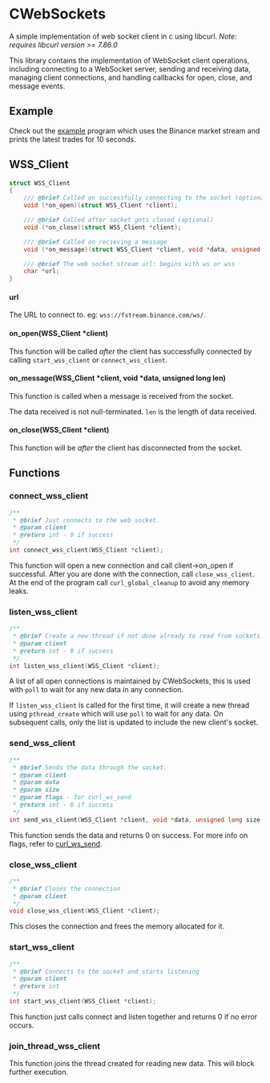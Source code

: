 # CWebSockets
A simple implementation of web socket client in c using libcurl. *Note: requires libcurl version >= 7.86.0*

This library contains the implementation of WebSocket client operations, including connecting to a WebSocket server, sending and receiving data, managing client connections, and handling callbacks for open, close, and message events.

## Example
Check out the [example](example.c) program which uses the Binance market stream and prints the latest trades for 10 seconds.

## WSS_Client
```c
struct WSS_Client
{
    /// @brief Called on successfully connecting to the socket (optional)
    void (*on_open)(struct WSS_Client *client);

    /// @brief Called after socket gets closed (optional)
    void (*on_close)(struct WSS_Client *client);

    /// @brief Called on recieving a message
    void (*on_message)(struct WSS_Client *client, void *data, unsigned long len);

    /// @brief The web socket stream url: begins with ws or wss
    char *url;
}
```
#### url
The URL to connect to. eg: `wss://fstream.binance.com/ws/`.

#### on_open(WSS_Client *client)
This function will be called *after* the client has successfully connected by calling `start_wss_client` or `connect_wss_client`.

#### on_message(WSS_Client *client, void *data, unsigned long len)
This function is called when a message is received from the socket.

The data received is not null-terminated.
`len` is the length of data received.

#### on_close(WSS_Client *client)
This function will be *after* the client has disconnected from the socket.

## Functions 
### connect_wss_client
```c
/**
 * @brief Just connects to the web socket.
 * @param client
 * @return int - 0 if success
 */
int connect_wss_client(WSS_Client *client);
```
This function will open a new connection and call client->on_open if successful. After you are done with the connection, call `close_wss_client`. At the end of the program call `curl_global_cleanup` to avoid any memory leaks.

### listen_wss_client
```c
/**
 * @brief Create a new thread if not done already to read from sockets.
 * @param client
 * @return int - 0 if success
 */
int listen_wss_client(WSS_Client *client);
```
A list of all open connections is maintained by CWebSockets, this is used with `poll` to wait for any new data in any connection.

If `listen_wss_client` is called for the first time, it will create a new thread using `pthread_create` which will use `poll` to wait for any data. On subsequent calls, only the list is updated to include the new client's socket.

### send_wss_client
```c
/**
 * @brief Sends the data through the socket.
 * @param client
 * @param data
 * @param size
 * @param flags - for curl_ws_send
 * @return int - 0 if success
 */
int send_wss_client(WSS_Client *client, void *data, unsigned long size, unsigned int flags);
```
This function sends the data and returns 0 on success. For more info on flags, refer to [curl_ws_send](https://curl.se/libcurl/c/curl_ws_send.html).

### close_wss_client
```c
/**
 * @brief Closes the connection
 * @param client
 */
void close_wss_client(WSS_Client *client);
```
This closes the connection and frees the memory allocated for it.

### start_wss_client
```c
/**
 * @brief Connects to the socket and starts listening
 * @param client
 * @return int
 */
int start_wss_client(WSS_Client *client);
```
This function just calls connect and listen together and returns 0 if no error occurs.

### join_thread_wss_client
This function joins the thread created for reading new data. This will block further execution.